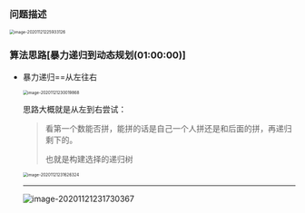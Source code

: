### 问题描述

<img src="https://i.loli.net/2021/01/09/pOJgXL9xGbKiHeC.png" alt="image-20201121225933126" style="zoom:50%;" />

### 算法思路[暴力递归到动态规划(01:00:00)]

- 暴力递归==从左往右

  <img src="https://i.loli.net/2021/01/09/BuLYKWDaMyJf5GQ.png" alt="image-20201121230019868" style="zoom:50%;" />

  思路大概就是从左到右尝试：

  > 看第一个数能否拼，能拼的话是自己一个人拼还是和后面的拼，再递归剩下的。
  >
  > 也就是构建选择的递归树

  <img src="https://i.loli.net/2021/01/09/fdFGujV1qSpPaXD.png" alt="image-20201121231626324" style="zoom:50%;" />

  -------------

  

  ![image-20201121231730367](https://i.loli.net/2021/01/09/1KmkTYLXCSn4oU3.png)

  

